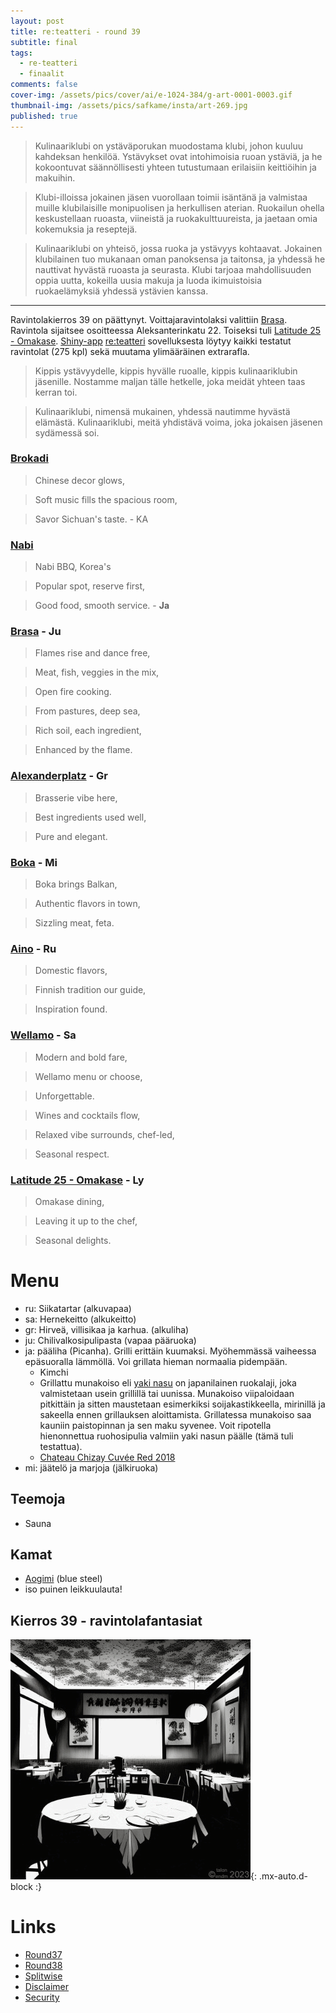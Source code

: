 ```yaml
---
layout: post
title: re:teatteri - round 39
subtitle: final
tags:
  - re-teatteri
  - finaalit
comments: false
cover-img: /assets/pics/cover/ai/e-1024-384/g-art-0001-0003.gif
thumbnail-img: /assets/pics/safkame/insta/art-269.jpg
published: true
---
```


> Kulinaariklubi on ystäväporukan muodostama klubi, johon kuuluu kahdeksan henkilöä. Ystävykset ovat intohimoisia ruoan ystäviä, ja he kokoontuvat säännöllisesti yhteen tutustumaan erilaisiin keittiöihin ja makuihin.

> Klubi-illoissa jokainen jäsen vuorollaan toimii isäntänä ja valmistaa muille klubilaisille monipuolisen ja herkullisen aterian. Ruokailun ohella keskustellaan ruoasta, viineistä ja ruokakulttuureista, ja jaetaan omia kokemuksia ja reseptejä.

> Kulinaariklubi on yhteisö, jossa ruoka ja ystävyys kohtaavat. Jokainen klubilainen tuo mukanaan oman panoksensa ja taitonsa, ja yhdessä he nauttivat hyvästä ruoasta ja seurasta. Klubi tarjoaa mahdollisuuden oppia uutta, kokeilla uusia makuja ja luoda ikimuistoisia ruokaelämyksiä yhdessä ystävien kanssa.

---

Ravintolakierros 39 on päättynyt. Voittajaravintolaksi valittiin [Brasa](https://brasa.fi/). Ravintola sijaitsee osoitteessa Aleksanterinkatu 22. Toiseksi tuli [Latitude 25 - Omakase](https://www.latitude25.fi/). [Shiny-app](https://safka.shinyapps.io/restaurants/)  [re:teatteri](https://safka.shinyapps.io/restaurants/) sovelluksesta löytyy kaikki testatut ravintolat (275 kpl) sekä muutama ylimääräinen extrarafla.

> Kippis ystävyydelle, kippis hyvälle ruoalle,
kippis kulinaariklubin jäsenille.
Nostamme maljan tälle hetkelle,
joka meidät yhteen taas kerran toi.

> Kulinaariklubi, nimensä mukainen,
yhdessä nautimme hyvästä elämästä.
Kulinaariklubi, meitä yhdistävä voima,
joka jokaisen jäsenen sydämessä soi.


### [Brokadi](https://brokadi.com/)

> Chinese decor glows,

> Soft music fills the spacious room,

> Savor Sichuan's taste. - KA

###  [Nabi](https://www.nabikoreanbbq.fi/) 

> Nabi BBQ, Korea's

> Popular spot, reserve first,

> Good food, smooth service. - **Ja**

### [Brasa](https://brasa.fi/)	- Ju

> Flames rise and dance free,

> Meat, fish, veggies in the mix,

> Open fire cooking.


> From pastures, deep sea,

> Rich soil, each ingredient,

> Enhanced by the flame.

### [Alexanderplatz](https://alexanderplats.fi/en/homepage/) - **Gr**	

> Brasserie vibe here,

> Best ingredients used well,

> Pure and elegant.

### [Boka](https://ravintolaboka.fi/) - **Mi**

> Boka brings Balkan,

> Authentic flavors in town,

> Sizzling meat, feta.

### [Aino](https://www.ravintolaaino.fi/fi/) - Ru

> Domestic flavors,

> Finnish tradition our guide,

> Inspiration found.

###  [Wellamo](https://www.wellamo.fi/) - **Sa**

> Modern and bold fare,

> Wellamo menu or choose,

> Unforgettable.


> Wines and cocktails flow,

> Relaxed vibe surrounds, chef-led,

> Seasonal respect.

###  [Latitude 25 - Omakase](https://www.latitude25.fi/) - **Ly**

> Omakase dining,

> Leaving it up to the chef,

> Seasonal delights.


# Menu

* ru: Siikatartar (alkuvapaa)
* sa: Hernekeitto (alkukeitto)
* gr: Hirveä, villisikaa ja karhua. (alkuliha)
* ju: Chilivalkosipulipasta (vapaa pääruoka)
* ja: pääliha (Picanha). Grilli erittäin kuumaksi. Myöhemmässä vaiheessa epäsuoralla lämmöllä. Voi grillata hieman normaalia pidempään.
  * Kimchi
  * Grillattu munakoiso eli [yaki nasu](https://umamipot.com/yaki-nasu/) on japanilainen ruokalaji, joka valmistetaan usein grillillä tai uunissa. Munakoiso viipaloidaan pitkittäin ja sitten maustetaan esimerkiksi soijakastikkeella, mirinillä ja sakeella ennen grillauksen aloittamista. Grillatessa munakoiso saa kauniin paistopinnan ja sen maku syvenee. Voit ripotella hienonnettua ruohosipulia valmiin yaki nasun päälle (tämä tuli testattua). 
  * [Chateau Chizay Cuvée Red 2018](https://www.alko.fi/tuotteet/935904/Chateau-Chizay-Cuv-e-Red-2018/)
* mi: jäätelö ja marjoja (jälkiruoka)


## Teemoja

- Sauna


## Kamat

- [Aogimi](https://japanesechefsknife.com/collections/aogami-super-carbon-steel-blue-super-steel) (blue steel)
- iso puinen leikkuulauta!

## Kierros 39 - ravintolafantasiat

![i.01](/assets/pics/safkame/insta/g-art-268-275.gif){: .mx-auto.d-block :}


<!--
![i.01](/assets/pics/safkame/insta/art-268.jpg){: .mx-auto.d-block :}
![i.02](/assets/pics/safkame/insta/art-269.jpg){: .mx-auto.d-block :}
![i.03](/assets/pics/safkame/insta/art-270.jpg){: .mx-auto.d-block :}
![i.04](/assets/pics/safkame/insta/art-271.jpg){: .mx-auto.d-block :}
![i.05](/assets/pics/safkame/insta/art-272.jpg){: .mx-auto.d-block :}
![i.06](/assets/pics/safkame/insta/art-273.jpg){: .mx-auto.d-block :}
![i.07](/assets/pics/safkame/insta/art-274.jpg){: .mx-auto.d-block :}
![i.08](/assets/pics/safkame/insta/art-275.jpg){: .mx-auto.d-block :}
-->

# Links

- [Round37](https://talonendm.github.io/2022-05-13-finaalit37/)
- [Round38](https://talonendm.github.io/2022-11-11-finaalit38/)
- [Splitwise](https://secure.splitwise.com/login)
- [Disclaimer](https://talonendm.github.io/disclaimer)
- [Security](https://talonendm.github.io/security)

